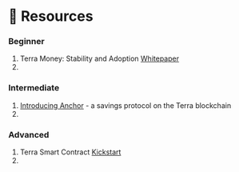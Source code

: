 # 👀 Resources

### Beginner

1. Terra Money: Stability and Adoption [Whitepaper](https://www.terra.money/Terra_White_paper.pdf)
2. 
### Intermediate

1. [Introducing Anchor](https://medium.com/terra-money/introducing-anchor-25d782cbb509) - a savings protocol on the Terra blockchain
2. 
### Advanced

1. Terra Smart Contract [Kickstart](https://medium.com/terra-money/terra-smart-contract-kickstart-ae1c957a098c)
2. 
